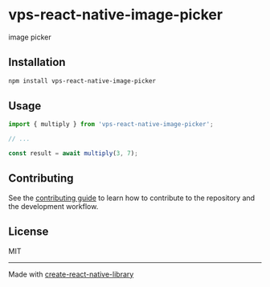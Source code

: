 # vps-react-native-image-picker

image picker

## Installation

```sh
npm install vps-react-native-image-picker
```

## Usage

```js
import { multiply } from 'vps-react-native-image-picker';

// ...

const result = await multiply(3, 7);
```

## Contributing

See the [contributing guide](CONTRIBUTING.md) to learn how to contribute to the repository and the development workflow.

## License

MIT

---

Made with [create-react-native-library](https://github.com/callstack/react-native-builder-bob)
